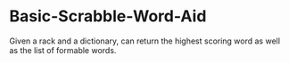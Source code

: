 # Basic-Scrabble-Word-Aid
Given a rack and a dictionary, can return the highest scoring word as well as the list of formable words.
